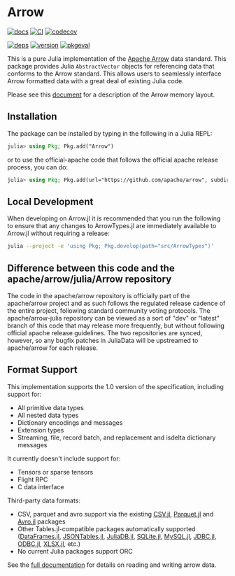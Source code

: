 <!---
  Licensed to the Apache Software Foundation (ASF) under one
  or more contributor license agreements.  See the NOTICE file
  distributed with this work for additional information
  regarding copyright ownership.  The ASF licenses this file
  to you under the Apache License, Version 2.0 (the
  "License"); you may not use this file except in compliance
  with the License.  You may obtain a copy of the License at

    http://www.apache.org/licenses/LICENSE-2.0

  Unless required by applicable law or agreed to in writing,
  software distributed under the License is distributed on an
  "AS IS" BASIS, WITHOUT WARRANTIES OR CONDITIONS OF ANY
  KIND, either express or implied.  See the License for the
  specific language governing permissions and limitations
  under the License.
-->

# Arrow

[![docs](https://img.shields.io/badge/docs-latest-blue&logo=julia)](https://arrow.juliadata.org/dev/)
[![CI](https://github.com/JuliaData/Arrow.jl/workflows/CI/badge.svg)](https://github.com/JuliaData/Arrow.jl/actions?query=workflow%3ACI)
[![codecov](https://codecov.io/gh/JuliaData/Arrow.jl/branch/master/graph/badge.svg)](https://codecov.io/gh/JuliaData/Arrow.jl)

[![deps](https://juliahub.com/docs/Arrow/deps.svg)](https://juliahub.com/ui/Packages/Arrow/QnF3w?t=2)
[![version](https://juliahub.com/docs/Arrow/version.svg)](https://juliahub.com/ui/Packages/Arrow/QnF3w)
[![pkgeval](https://juliahub.com/docs/Arrow/pkgeval.svg)](https://juliahub.com/ui/Packages/Arrow/QnF3w)

This is a pure Julia implementation of the [Apache Arrow](https://arrow.apache.org) data standard.  This package provides Julia `AbstractVector` objects for
referencing data that conforms to the Arrow standard.  This allows users to seamlessly interface Arrow formatted data with a great deal of existing Julia code.

Please see this [document](https://arrow.apache.org/docs/format/Columnar.html#physical-memory-layout) for a description of the Arrow memory layout.

## Installation

The package can be installed by typing in the following in a Julia REPL:

```julia
julia> using Pkg; Pkg.add("Arrow")
```

or to use the official-apache code that follows the official apache release process, you can do:

```julia
julia> using Pkg; Pkg.add(url="https://github.com/apache/arrow", subdir="julia/Arrow.jl")
```

## Local Development

When developing on Arrow.jl it is recommended that you run the following to ensure that any
changes to ArrowTypes.jl are immediately available to Arrow.jl without requiring a release:

```sh
julia --project -e 'using Pkg; Pkg.develop(path="src/ArrowTypes")'
```

## Difference between this code and the apache/arrow/julia/Arrow repository

The code in the apache/arrow repository is officially part of the apache/arrow project and as such follows the regulated release cadence of the entire project, following standard community
voting protocols. The apache/arrow-julia repository can be viewed as a sort of "dev" or "latest" branch of this code that may release more frequently, but without following
official apache release guidelines. The two repositories are synced, however, so any bugfix patches in JuliaData will be upstreamed to apache/arrow for each release.


## Format Support

This implementation supports the 1.0 version of the specification, including support for:
  * All primitive data types
  * All nested data types
  * Dictionary encodings and messages
  * Extension types
  * Streaming, file, record batch, and replacement and isdelta dictionary messages

It currently doesn't include support for:
  * Tensors or sparse tensors
  * Flight RPC
  * C data interface

Third-party data formats:
  * CSV, parquet and avro support via the existing [CSV.jl](https://github.com/JuliaData/CSV.jl), [Parquet.jl](https://github.com/JuliaIO/Parquet.jl) and [Avro.jl](https://github.com/JuliaData/Avro.jl) packages
  * Other Tables.jl-compatible packages automatically supported ([DataFrames.jl](https://github.com/JuliaData/DataFrames.jl), [JSONTables.jl](https://github.com/JuliaData/JSONTables.jl), [JuliaDB.jl](https://github.com/JuliaData/JuliaDB.jl), [SQLite.jl](https://github.com/JuliaDatabases/SQLite.jl), [MySQL.jl](https://github.com/JuliaDatabases/MySQL.jl), [JDBC.jl](https://github.com/JuliaDatabases/JDBC.jl), [ODBC.jl](https://github.com/JuliaDatabases/ODBC.jl), [XLSX.jl](https://github.com/felipenoris/XLSX.jl), etc.)
  * No current Julia packages support ORC

See the [full documentation](https://arrow.juliadata.org/dev/) for details on reading and writing arrow data.
